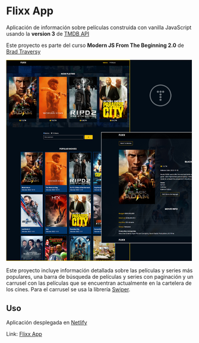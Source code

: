 # Flixx App

Aplicación de información sobre películas construida con vanilla JavaScript usando la **version 3** de [TMDB API](https://developers.themoviedb.org/3)

Este proyecto es parte del curso **Modern JS From The Beginning 2.0** de [Brad Traversy](https://www.traversymedia.com/)

<img src="images/screen.jpg" width="500">

Este proyecto incluye información detallada sobre las películas y series más populares, una barra de búsqueda de películas y series con paginación y un carrusel con las películas que se encuentran actualmente en la cartelera de los cines. Para el carrusel se usa la librería [Swiper](https://swiperjs.com).

## Uso

Aplicación desplegada en [Netlify](https://www.netlify.com/)

Link: [Flixx App](https://stunning-entremet-c3997b.netlify.app)
